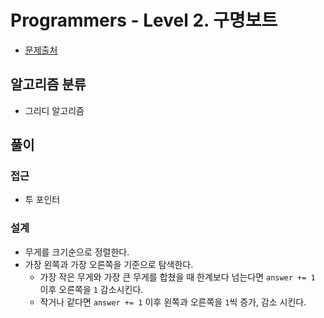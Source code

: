 # Programmers - Level 2. 구명보트

* [문제출처](https://school.programmers.co.kr/learn/courses/30/lessons/42885 "Level 2. 구명보트")

## 알고리즘 분류
- 그리디 알고리즘

## 풀이

### 접근
- 투 포인터

### 설계
- 무게를 크기순으로 정렬한다.
- 가장 왼쪽과 가장 오른쪽을 기준으로 탐색한다.
    - 가장 작은 무게와 가장 큰 무게를 합쳤을 때 한계보다 넘는다면 `answer += 1` 이후 오른쪽을 `1` 감소시킨다.
    - 작거나 같다면 `answer += 1` 이후 왼쪽과 오른쪽을 `1`씩 증가, 감소 시킨다.
